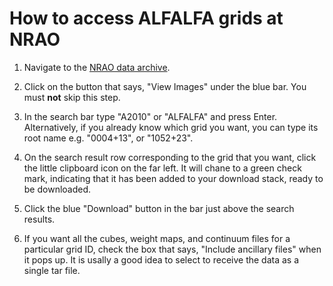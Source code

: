 # How to access ALFALFA grids at NRAO

1. Navigate to the [NRAO data archive](https://data.nrao.edu/).

2. Click on the button that says, "View Images" under the blue bar. You must **not** skip this step.

3. In the search bar type "A2010" or "ALFALFA" and press Enter. Alternatively, if you already know which grid you want, you can type its root name e.g. "0004+13", or "1052+23".

4. On the search result row corresponding to the grid that you want, click the little clipboard icon on the far left. It will chane to a green check mark, indicating that it has been added to your download stack, ready to be downloaded.

5. Click the blue "Download" button in the bar just above the search results.

6. If you want all the cubes, weight maps, and continuum files for a particular grid ID, check the box that says, "Include ancillary files" when it pops up. It is usally a good idea to select to receive the data as a single tar file.
